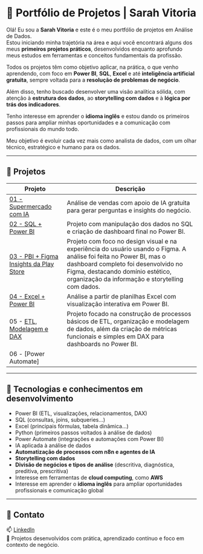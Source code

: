 # 💼 Portfólio de Projetos | Sarah Vitoria

Olá! Eu sou a **Sarah Vitoria** e este é o meu portfólio de projetos em Análise de Dados.  
Estou iniciando minha trajetória na área e aqui você encontrará alguns dos meus **primeiros projetos práticos**, desenvolvidos enquanto aprofundo meus estudos em ferramentas e conceitos fundamentais da profissão.

Todos os projetos têm como objetivo aplicar, na prática, o que venho aprendendo, com foco em **Power BI**, **SQL**, **Excel** e até **inteligência artificial gratuita**, sempre voltada para a **resolução de problemas de negócio**.

Além disso, tenho buscado desenvolver uma visão analítica sólida, com atenção à **estrutura dos dados**, ao **storytelling com dados** e à **lógica por trás dos indicadores**.

Tenho interesse em aprender o **idioma inglês** e estou dando os primeiros passos para ampliar minhas oportunidades e a comunicação com profissionais do mundo todo.

Meu objetivo é evoluir cada vez mais como analista de dados, com um olhar técnico, estratégico e humano para os dados.

---

## 📁 Projetos

| Projeto | Descrição |
|--------|-----------|
| [01 - Supermercado com IA](./01-supermercado-ia) | Análise de vendas com apoio de IA gratuita para gerar perguntas e insights do negócio. |
| [02 - SQL + Power BI](./02-sql-powerbi) | Projeto com manipulação dos dados no SQL e criação de dashboard final no Power BI. |
| [03 - PBI + Figma  Insights da Play Store](./03-pbi-figma-playstore) | Projeto com foco no design visual e na experiência do usuário usando o Figma. A análise foi feita no Power BI, mas o dashboard completo foi desenvolvido no Figma, destacando domínio estético, organização da informação e storytelling com dados. |
| [04 - Excel + Power BI](./04-excel-powerbi) | Análise a partir de planilhas Excel com visualização interativa em Power BI. |
| 05 - [ETL, Modelagem e DAX](./05-ETL_Modelagem) | Projeto focado na construção de processos básicos de ETL, organização e modelagem de dados, além da criação de métricas funcionais e simples em DAX para dashboards no Power BI. |
| 06 - [Power Automate] 
---

## 🔧 Tecnologias e conhecimentos em desenvolvimento

- Power BI (ETL, visualizações, relacionamentos, DAX)  
- SQL (consultas, joins, subqueries...)  
- Excel (principais fórmulas, tabela dinâmica...)  
- Python (primeiros passos voltados à análise de dados)  
- Power Automate (integrações e automações com Power BI)  
- IA aplicada à análise de dados  
- **Automatização de processos com n8n e agentes de IA**  
- **Storytelling com dados**  
- **Divisão de negócios e tipos de análise** (descritiva, diagnóstica, preditiva, prescritiva)  
- Interesse em ferramentas de **cloud computing**, como **AWS**  
- Interesse em aprender o **idioma inglês** para ampliar oportunidades profissionais e comunicação global  

---

## 🤝 Contato

📫 [LinkedIn](https://www.linkedin.com/in/sarah-vitoria-rodrigues-4065b61a5/)  
🧠 Projetos desenvolvidos com prática, aprendizado contínuo e foco em contexto de negócio.
